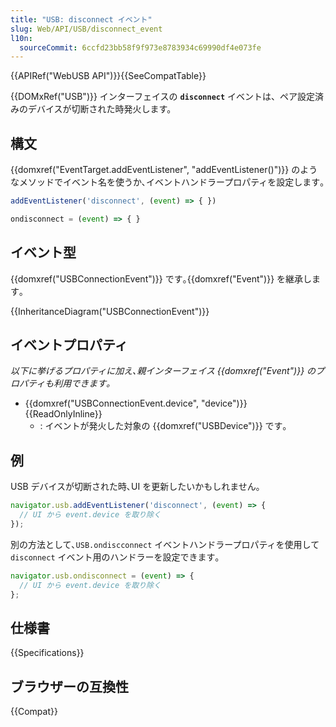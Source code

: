 ```yaml
---
title: "USB: disconnect イベント"
slug: Web/API/USB/disconnect_event
l10n:
  sourceCommit: 6ccfd23bb58f9f973e8783934c69990df4e073fe
---
```


{{APIRef("WebUSB API")}}{{SeeCompatTable}}

{{DOMxRef("USB")}} インターフェイスの **`disconnect`** イベントは、ペア設定済みのデバイスが切断された時発火します。

## 構文

{{domxref("EventTarget.addEventListener", "addEventListener()")}} のようなメソッドでイベント名を使うか､イベントハンドラープロパティを設定します｡

```js
addEventListener('disconnect', (event) => { })

ondisconnect = (event) => { }
```

## イベント型

{{domxref("USBConnectionEvent")}} です｡{{domxref("Event")}} を継承します｡

{{InheritanceDiagram("USBConnectionEvent")}}

## イベントプロパティ

_以下に挙げるプロパティに加え､親インターフェイス {{domxref("Event")}} のプロパティも利用できます｡_

- {{domxref("USBConnectionEvent.device", "device")}} {{ReadOnlyInline}}
  - : イベントが発火した対象の {{domxref("USBDevice")}} です｡

## 例

USB デバイスが切断された時､UI を更新したいかもしれません｡

```js
navigator.usb.addEventListener('disconnect', (event) => {
  // UI から event.device を取り除く
});
```

別の方法として､`USB.ondiscconnect` イベントハンドラープロパティを使用して `disconnect` イベント用のハンドラーを設定できます｡

```js
navigator.usb.ondisconnect = (event) => {
  // UI から event.device を取り除く
};
```

## 仕様書

{{Specifications}}

## ブラウザーの互換性

{{Compat}}
